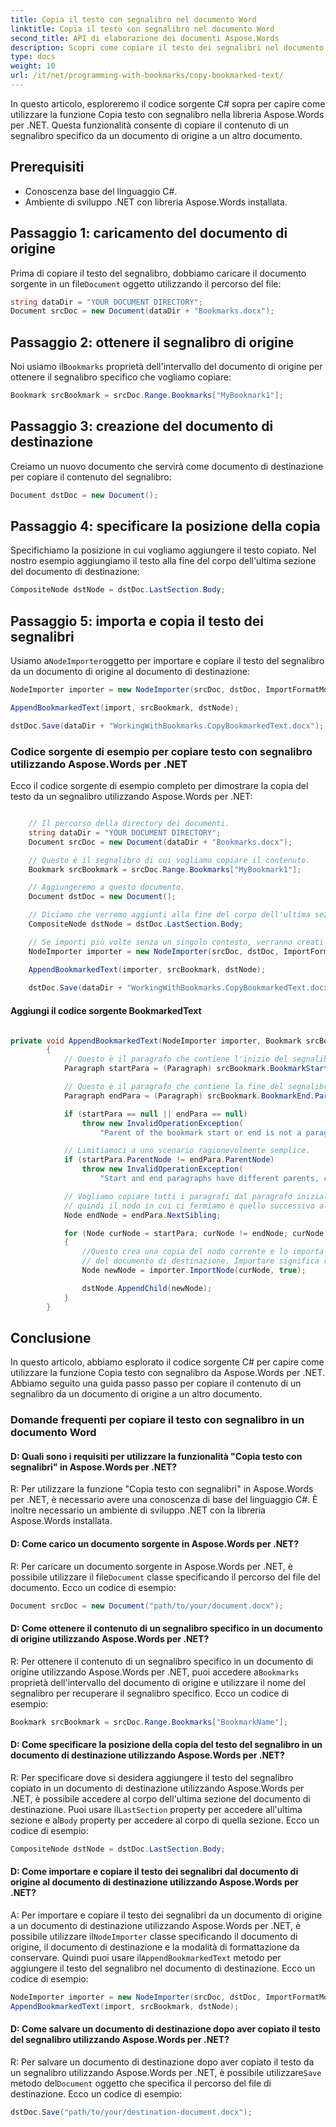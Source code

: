 ```yaml
---
title: Copia il testo con segnalibro nel documento Word
linktitle: Copia il testo con segnalibro nel documento Word
second_title: API di elaborazione dei documenti Aspose.Words
description: Scopri come copiare il testo dei segnalibri nel documento Word in un altro documento utilizzando Aspose.Words per .NET.
type: docs
weight: 10
url: /it/net/programming-with-bookmarks/copy-bookmarked-text/
---
```


In questo articolo, esploreremo il codice sorgente C# sopra per capire come utilizzare la funzione Copia testo con segnalibro nella libreria Aspose.Words per .NET. Questa funzionalità consente di copiare il contenuto di un segnalibro specifico da un documento di origine a un altro documento.

## Prerequisiti

- Conoscenza base del linguaggio C#.
- Ambiente di sviluppo .NET con libreria Aspose.Words installata.

## Passaggio 1: caricamento del documento di origine

 Prima di copiare il testo del segnalibro, dobbiamo caricare il documento sorgente in un file`Document` oggetto utilizzando il percorso del file:

```csharp
string dataDir = "YOUR DOCUMENT DIRECTORY";
Document srcDoc = new Document(dataDir + "Bookmarks.docx");
```

## Passaggio 2: ottenere il segnalibro di origine

 Noi usiamo il`Bookmarks` proprietà dell'intervallo del documento di origine per ottenere il segnalibro specifico che vogliamo copiare:

```csharp
Bookmark srcBookmark = srcDoc.Range.Bookmarks["MyBookmark1"];
```

## Passaggio 3: creazione del documento di destinazione

Creiamo un nuovo documento che servirà come documento di destinazione per copiare il contenuto del segnalibro:

```csharp
Document dstDoc = new Document();
```

## Passaggio 4: specificare la posizione della copia

Specifichiamo la posizione in cui vogliamo aggiungere il testo copiato. Nel nostro esempio aggiungiamo il testo alla fine del corpo dell'ultima sezione del documento di destinazione:

```csharp
CompositeNode dstNode = dstDoc.LastSection.Body;
```

## Passaggio 5: importa e copia il testo dei segnalibri

 Usiamo a`NodeImporter`oggetto per importare e copiare il testo del segnalibro da un documento di origine al documento di destinazione:

```csharp
NodeImporter importer = new NodeImporter(srcDoc, dstDoc, ImportFormatMode.KeepSourceFormatting);

AppendBookmarkedText(import, srcBookmark, dstNode);

dstDoc.Save(dataDir + "WorkingWithBookmarks.CopyBookmarkedText.docx");
```

### Codice sorgente di esempio per copiare testo con segnalibro utilizzando Aspose.Words per .NET

Ecco il codice sorgente di esempio completo per dimostrare la copia del testo da un segnalibro utilizzando Aspose.Words per .NET:

```csharp

	// Il percorso della directory dei documenti.
	string dataDir = "YOUR DOCUMENT DIRECTORY";
	Document srcDoc = new Document(dataDir + "Bookmarks.docx");

	// Questo è il segnalibro di cui vogliamo copiare il contenuto.
	Bookmark srcBookmark = srcDoc.Range.Bookmarks["MyBookmark1"];

	// Aggiungeremo a questo documento.
	Document dstDoc = new Document();

	// Diciamo che verremo aggiunti alla fine del corpo dell'ultima sezione.
	CompositeNode dstNode = dstDoc.LastSection.Body;

	// Se importi più volte senza un singolo contesto, verranno creati molti stili.
	NodeImporter importer = new NodeImporter(srcDoc, dstDoc, ImportFormatMode.KeepSourceFormatting);

	AppendBookmarkedText(importer, srcBookmark, dstNode);
	
	dstDoc.Save(dataDir + "WorkingWithBookmarks.CopyBookmarkedText.docx");

```

#### Aggiungi il codice sorgente BookmarkedText

```csharp

private void AppendBookmarkedText(NodeImporter importer, Bookmark srcBookmark, CompositeNode dstNode)
        {
            // Questo è il paragrafo che contiene l'inizio del segnalibro.
            Paragraph startPara = (Paragraph) srcBookmark.BookmarkStart.ParentNode;

            // Questo è il paragrafo che contiene la fine del segnalibro.
            Paragraph endPara = (Paragraph) srcBookmark.BookmarkEnd.ParentNode;

            if (startPara == null || endPara == null)
                throw new InvalidOperationException(
                    "Parent of the bookmark start or end is not a paragraph, cannot handle this scenario yet.");

            // Limitiamoci a uno scenario ragionevolmente semplice.
            if (startPara.ParentNode != endPara.ParentNode)
                throw new InvalidOperationException(
                    "Start and end paragraphs have different parents, cannot handle this scenario yet.");

            // Vogliamo copiare tutti i paragrafi dal paragrafo iniziale fino al paragrafo finale (incluso),
            // quindi il nodo in cui ci fermiamo è quello successivo alla fine del paragrafo.
            Node endNode = endPara.NextSibling;

            for (Node curNode = startPara; curNode != endNode; curNode = curNode.NextSibling)
            {
                //Questo crea una copia del nodo corrente e lo importa (lo rende valido) nel contesto
                // del documento di destinazione. Importare significa regolare correttamente gli stili e gli identificatori degli elenchi.
                Node newNode = importer.ImportNode(curNode, true);

                dstNode.AppendChild(newNode);
            }
        }

```
## Conclusione

In questo articolo, abbiamo esplorato il codice sorgente C# per capire come utilizzare la funzione Copia testo con segnalibro da Aspose.Words per .NET. Abbiamo seguito una guida passo passo per copiare il contenuto di un segnalibro da un documento di origine a un altro documento.

### Domande frequenti per copiare il testo con segnalibro in un documento Word

#### D: Quali sono i requisiti per utilizzare la funzionalità "Copia testo con segnalibri" in Aspose.Words per .NET?

R: Per utilizzare la funzione "Copia testo con segnalibri" in Aspose.Words per .NET, è necessario avere una conoscenza di base del linguaggio C#. È inoltre necessario un ambiente di sviluppo .NET con la libreria Aspose.Words installata.

#### D: Come carico un documento sorgente in Aspose.Words per .NET?

 R: Per caricare un documento sorgente in Aspose.Words per .NET, è possibile utilizzare il file`Document` classe specificando il percorso del file del documento. Ecco un codice di esempio:

```csharp
Document srcDoc = new Document("path/to/your/document.docx");
```

#### D: Come ottenere il contenuto di un segnalibro specifico in un documento di origine utilizzando Aspose.Words per .NET?

 R: Per ottenere il contenuto di un segnalibro specifico in un documento di origine utilizzando Aspose.Words per .NET, puoi accedere a`Bookmarks` proprietà dell'intervallo del documento di origine e utilizzare il nome del segnalibro per recuperare il segnalibro specifico. Ecco un codice di esempio:

```csharp
Bookmark srcBookmark = srcDoc.Range.Bookmarks["BookmarkName"];
```

#### D: Come specificare la posizione della copia del testo del segnalibro in un documento di destinazione utilizzando Aspose.Words per .NET?

 R: Per specificare dove si desidera aggiungere il testo del segnalibro copiato in un documento di destinazione utilizzando Aspose.Words per .NET, è possibile accedere al corpo dell'ultima sezione del documento di destinazione. Puoi usare il`LastSection` property per accedere all'ultima sezione e al`Body` property per accedere al corpo di quella sezione. Ecco un codice di esempio:

```csharp
CompositeNode dstNode = dstDoc.LastSection.Body;
```

#### D: Come importare e copiare il testo dei segnalibri dal documento di origine al documento di destinazione utilizzando Aspose.Words per .NET?

 A: Per importare e copiare il testo dei segnalibri da un documento di origine a un documento di destinazione utilizzando Aspose.Words per .NET, è possibile utilizzare il`NodeImporter` classe specificando il documento di origine, il documento di destinazione e la modalità di formattazione da conservare. Quindi puoi usare il`AppendBookmarkedText` metodo per aggiungere il testo del segnalibro nel documento di destinazione. Ecco un codice di esempio:

```csharp
NodeImporter importer = new NodeImporter(srcDoc, dstDoc, ImportFormatMode.KeepSourceFormatting);
AppendBookmarkedText(import, srcBookmark, dstNode);
```

#### D: Come salvare un documento di destinazione dopo aver copiato il testo del segnalibro utilizzando Aspose.Words per .NET?

R: Per salvare un documento di destinazione dopo aver copiato il testo da un segnalibro utilizzando Aspose.Words per .NET, è possibile utilizzare`Save` metodo del`Document` oggetto che specifica il percorso del file di destinazione. Ecco un codice di esempio:

```csharp
dstDoc.Save("path/to/your/destination-document.docx");
```